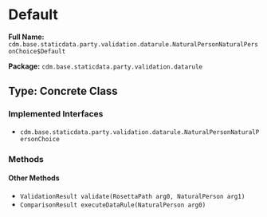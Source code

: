 # Default

**Full Name:** `cdm.base.staticdata.party.validation.datarule.NaturalPersonNaturalPersonChoice$Default`

**Package:** `cdm.base.staticdata.party.validation.datarule`

## Type: Concrete Class

### Implemented Interfaces

- `cdm.base.staticdata.party.validation.datarule.NaturalPersonNaturalPersonChoice`

### Methods

#### Other Methods

- `ValidationResult validate(RosettaPath arg0, NaturalPerson arg1)`
- `ComparisonResult executeDataRule(NaturalPerson arg0)`

